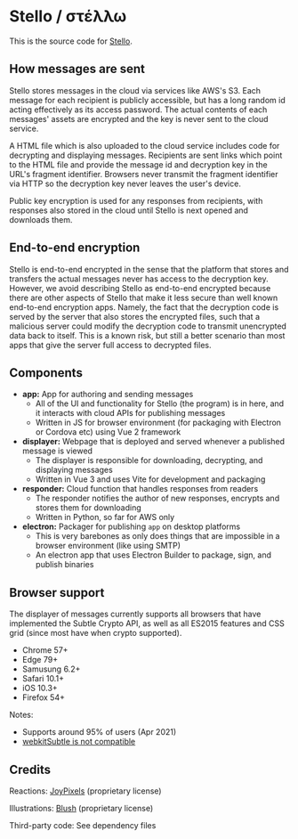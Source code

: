 # Stello / στέλλω

This is the source code for [Stello](https://stello.news).


## How messages are sent

Stello stores messages in the cloud via services like AWS's S3. Each message for each recipient is publicly accessible, but has a long random id acting effectively as its access password. The actual contents of each messages' assets are encrypted and the key is never sent to the cloud service.

A HTML file which is also uploaded to the cloud service includes code for decrypting and displaying messages. Recipients are sent links which point to the HTML file and provide the message id and decryption key in the URL's fragment identifier. Browsers never transmit the fragment identifier via HTTP so the decryption key never leaves the user's device.

Public key encryption is used for any responses from recipients, with responses also stored in the cloud until Stello is next opened and downloads them.


## End-to-end encryption

Stello is end-to-end encrypted in the sense that the platform that stores and transfers the actual messages never has access to the decryption key. However, we avoid describing Stello as end-to-end encrypted because there are other aspects of Stello that make it less secure than well known end-to-end encryption apps. Namely, the fact that the decryption code is served by the server that also stores the encrypted files, such that a malicious server could modify the decryption code to transmit unencrypted data back to itself. This is a known risk, but still a better scenario than most apps that give the server full access to decrypted files.


## Components

 - **app:** App for authoring and sending messages
    - All of the UI and functionality for Stello (the program) is in here, and it interacts with cloud APIs for publishing messages
    - Written in JS for browser environment (for packaging with Electron or Cordova etc) using Vue 2 framework
 - **displayer:** Webpage that is deployed and served whenever a published message is viewed
    - The displayer is responsible for downloading, decrypting, and displaying messages
    - Written in Vue 3 and uses Vite for development and packaging
 - **responder:** Cloud function that handles responses from readers
    - The responder notifies the author of new responses, encrypts and stores them for downloading
    - Written in Python, so far for AWS only
 - **electron:** Packager for publishing `app` on desktop platforms
    - This is very barebones as only does things that are impossible in a browser environment (like using SMTP)
    - An electron app that uses Electron Builder to package, sign, and publish binaries


## Browser support

The displayer of messages currently supports all browsers that have implemented the Subtle Crypto API, as well as all ES2015 features and CSS grid (since most have when crypto supported).

 - Chrome 57+
 - Edge 79+
 - Samusung 6.2+
 - Safari 10.1+
 - iOS 10.3+
 - Firefox 54+

Notes:
* Supports around 95% of users (Apr 2021)
* [webkitSubtle is not compatible](https://webkit.org/blog/7790/update-on-web-cryptography/)


## Credits

Reactions: [JoyPixels](https://www.joypixels.com/emoji/animated) (proprietary license)

Illustrations: [Blush](https://blush.design/) (proprietary license)

Third-party code: See dependency files
